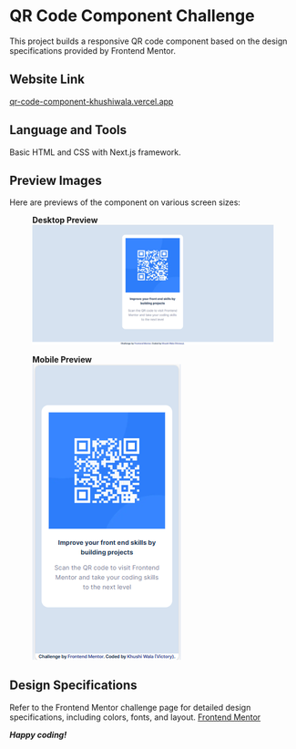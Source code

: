 <!DOCTYPE html>
<html lang="en">

<body>
  <h1>QR Code Component Challenge</h1>
  <p>This project builds a responsive QR code component based on the design specifications provided by Frontend Mentor.</p>
  
  <h2>Website Link</h2>
  <p><a href="https://qr-code-component-khushiwala.vercel.app/">qr-code-component-khushiwala.vercel.app</a></p>
 

 
  <h2>Language and Tools</h2>
  <p>Basic HTML and CSS with Next.js framework. </p>

 

  <h2>Preview Images</h2>

  <p>Here are previews of the component on various screen sizes:</p>

  <figure>
    <figcaption><b>Desktop Preview</b></figcaption>
    <img src="./public/Images/Desktop_preview.png" alt="Desktop preview of the QR code component">
  </figure>

  <figure>
      <figcaption><b>Mobile Preview</b></figcaption>
    <img src="./public/Images/Mobile_preview.png" alt="Mobile preview of the QR code component">
  </figure>

  <h2>Design Specifications</h2>

  <p>Refer to the Frontend Mentor challenge page for detailed design specifications, including colors, fonts, and layout. <a href="https://www.frontendmentor.io?ref=challenge">Frontend Mentor</a></p>
  


  <i><b><p>Happy coding!</p></b></i>
</body>
</html>
